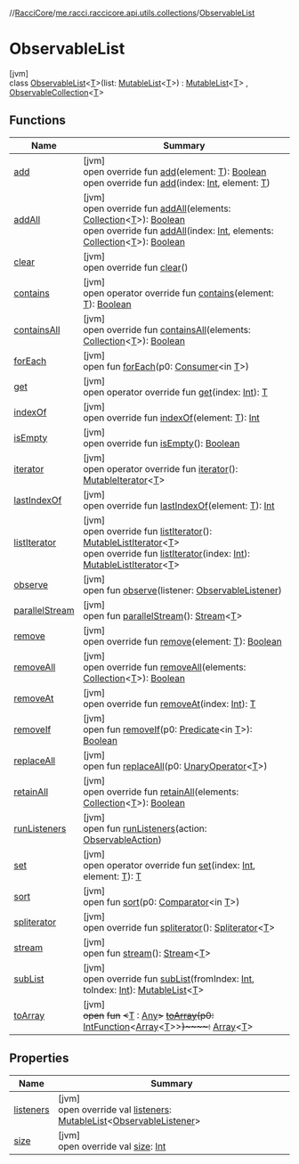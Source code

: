 //[RacciCore](../../../index.md)/[me.racci.raccicore.api.utils.collections](../index.md)/[ObservableList](index.md)

# ObservableList

[jvm]\
class [ObservableList](index.md)&lt;[T](index.md)&gt;(list: [MutableList](https://kotlinlang.org/api/latest/jvm/stdlib/kotlin.collections/-mutable-list/index.html)&lt;[T](index.md)&gt;) : [MutableList](https://kotlinlang.org/api/latest/jvm/stdlib/kotlin.collections/-mutable-list/index.html)&lt;[T](index.md)&gt; , [ObservableCollection](../-observable-collection/index.md)&lt;[T](index.md)&gt;

## Functions

| Name | Summary |
|---|---|
| [add](add.md) | [jvm]<br>open override fun [add](add.md)(element: [T](index.md)): [Boolean](https://kotlinlang.org/api/latest/jvm/stdlib/kotlin/-boolean/index.html)<br>open override fun [add](add.md)(index: [Int](https://kotlinlang.org/api/latest/jvm/stdlib/kotlin/-int/index.html), element: [T](index.md)) |
| [addAll](add-all.md) | [jvm]<br>open override fun [addAll](add-all.md)(elements: [Collection](https://kotlinlang.org/api/latest/jvm/stdlib/kotlin.collections/-collection/index.html)&lt;[T](index.md)&gt;): [Boolean](https://kotlinlang.org/api/latest/jvm/stdlib/kotlin/-boolean/index.html)<br>open override fun [addAll](add-all.md)(index: [Int](https://kotlinlang.org/api/latest/jvm/stdlib/kotlin/-int/index.html), elements: [Collection](https://kotlinlang.org/api/latest/jvm/stdlib/kotlin.collections/-collection/index.html)&lt;[T](index.md)&gt;): [Boolean](https://kotlinlang.org/api/latest/jvm/stdlib/kotlin/-boolean/index.html) |
| [clear](clear.md) | [jvm]<br>open override fun [clear](clear.md)() |
| [contains](index.md#765883978%2FFunctions%2F-1216412040) | [jvm]<br>open operator override fun [contains](index.md#765883978%2FFunctions%2F-1216412040)(element: [T](index.md)): [Boolean](https://kotlinlang.org/api/latest/jvm/stdlib/kotlin/-boolean/index.html) |
| [containsAll](index.md#-225903147%2FFunctions%2F-1216412040) | [jvm]<br>open override fun [containsAll](index.md#-225903147%2FFunctions%2F-1216412040)(elements: [Collection](https://kotlinlang.org/api/latest/jvm/stdlib/kotlin.collections/-collection/index.html)&lt;[T](index.md)&gt;): [Boolean](https://kotlinlang.org/api/latest/jvm/stdlib/kotlin/-boolean/index.html) |
| [forEach](../../me.racci.raccicore.api.utils.minecraft/-pos-range/index.md#1532301601%2FFunctions%2F-1216412040) | [jvm]<br>open fun [forEach](../../me.racci.raccicore.api.utils.minecraft/-pos-range/index.md#1532301601%2FFunctions%2F-1216412040)(p0: [Consumer](https://docs.oracle.com/javase/8/docs/api/java/util/function/Consumer.html)&lt;in [T](index.md)&gt;) |
| [get](index.md#961975567%2FFunctions%2F-1216412040) | [jvm]<br>open operator override fun [get](index.md#961975567%2FFunctions%2F-1216412040)(index: [Int](https://kotlinlang.org/api/latest/jvm/stdlib/kotlin/-int/index.html)): [T](index.md) |
| [indexOf](index.md#-407930336%2FFunctions%2F-1216412040) | [jvm]<br>open override fun [indexOf](index.md#-407930336%2FFunctions%2F-1216412040)(element: [T](index.md)): [Int](https://kotlinlang.org/api/latest/jvm/stdlib/kotlin/-int/index.html) |
| [isEmpty](index.md#-1000881820%2FFunctions%2F-1216412040) | [jvm]<br>open override fun [isEmpty](index.md#-1000881820%2FFunctions%2F-1216412040)(): [Boolean](https://kotlinlang.org/api/latest/jvm/stdlib/kotlin/-boolean/index.html) |
| [iterator](index.md#-1577986619%2FFunctions%2F-1216412040) | [jvm]<br>open operator override fun [iterator](index.md#-1577986619%2FFunctions%2F-1216412040)(): [MutableIterator](https://kotlinlang.org/api/latest/jvm/stdlib/kotlin.collections/-mutable-iterator/index.html)&lt;[T](index.md)&gt; |
| [lastIndexOf](index.md#1327716778%2FFunctions%2F-1216412040) | [jvm]<br>open override fun [lastIndexOf](index.md#1327716778%2FFunctions%2F-1216412040)(element: [T](index.md)): [Int](https://kotlinlang.org/api/latest/jvm/stdlib/kotlin/-int/index.html) |
| [listIterator](list-iterator.md) | [jvm]<br>open override fun [listIterator](list-iterator.md)(): [MutableListIterator](https://kotlinlang.org/api/latest/jvm/stdlib/kotlin.collections/-mutable-list-iterator/index.html)&lt;[T](index.md)&gt;<br>open override fun [listIterator](list-iterator.md)(index: [Int](https://kotlinlang.org/api/latest/jvm/stdlib/kotlin/-int/index.html)): [MutableListIterator](https://kotlinlang.org/api/latest/jvm/stdlib/kotlin.collections/-mutable-list-iterator/index.html)&lt;[T](index.md)&gt; |
| [observe](../-observable-holder/observe.md) | [jvm]<br>open fun [observe](../-observable-holder/observe.md)(listener: [ObservableListener](../index.md#290302064%2FClasslikes%2F-1216412040)) |
| [parallelStream](../-online-player-collection/index.md#-1592339412%2FFunctions%2F-1216412040) | [jvm]<br>open fun [parallelStream](../-online-player-collection/index.md#-1592339412%2FFunctions%2F-1216412040)(): [Stream](https://docs.oracle.com/javase/8/docs/api/java/util/stream/Stream.html)&lt;[T](index.md)&gt; |
| [remove](remove.md) | [jvm]<br>open override fun [remove](remove.md)(element: [T](index.md)): [Boolean](https://kotlinlang.org/api/latest/jvm/stdlib/kotlin/-boolean/index.html) |
| [removeAll](remove-all.md) | [jvm]<br>open override fun [removeAll](remove-all.md)(elements: [Collection](https://kotlinlang.org/api/latest/jvm/stdlib/kotlin.collections/-collection/index.html)&lt;[T](index.md)&gt;): [Boolean](https://kotlinlang.org/api/latest/jvm/stdlib/kotlin/-boolean/index.html) |
| [removeAt](remove-at.md) | [jvm]<br>open override fun [removeAt](remove-at.md)(index: [Int](https://kotlinlang.org/api/latest/jvm/stdlib/kotlin/-int/index.html)): [T](index.md) |
| [removeIf](../-observable-collection/index.md#1655623621%2FFunctions%2F-1216412040) | [jvm]<br>open fun [removeIf](../-observable-collection/index.md#1655623621%2FFunctions%2F-1216412040)(p0: [Predicate](https://docs.oracle.com/javase/8/docs/api/java/util/function/Predicate.html)&lt;in [T](index.md)&gt;): [Boolean](https://kotlinlang.org/api/latest/jvm/stdlib/kotlin/-boolean/index.html) |
| [replaceAll](index.md#901675341%2FFunctions%2F-1216412040) | [jvm]<br>open fun [replaceAll](index.md#901675341%2FFunctions%2F-1216412040)(p0: [UnaryOperator](https://docs.oracle.com/javase/8/docs/api/java/util/function/UnaryOperator.html)&lt;[T](index.md)&gt;) |
| [retainAll](retain-all.md) | [jvm]<br>open override fun [retainAll](retain-all.md)(elements: [Collection](https://kotlinlang.org/api/latest/jvm/stdlib/kotlin.collections/-collection/index.html)&lt;[T](index.md)&gt;): [Boolean](https://kotlinlang.org/api/latest/jvm/stdlib/kotlin/-boolean/index.html) |
| [runListeners](../-observable-holder/run-listeners.md) | [jvm]<br>open fun [runListeners](../-observable-holder/run-listeners.md)(action: [ObservableAction](../-observable-action/index.md)) |
| [set](set.md) | [jvm]<br>open operator override fun [set](set.md)(index: [Int](https://kotlinlang.org/api/latest/jvm/stdlib/kotlin/-int/index.html), element: [T](index.md)): [T](index.md) |
| [sort](index.md#-1169394793%2FFunctions%2F-1216412040) | [jvm]<br>open fun [sort](index.md#-1169394793%2FFunctions%2F-1216412040)(p0: [Comparator](https://docs.oracle.com/javase/8/docs/api/java/util/Comparator.html)&lt;in [T](index.md)&gt;) |
| [spliterator](index.md#703021258%2FFunctions%2F-1216412040) | [jvm]<br>open override fun [spliterator](index.md#703021258%2FFunctions%2F-1216412040)(): [Spliterator](https://docs.oracle.com/javase/8/docs/api/java/util/Spliterator.html)&lt;[T](index.md)&gt; |
| [stream](../-online-player-collection/index.md#135225651%2FFunctions%2F-1216412040) | [jvm]<br>open fun [stream](../-online-player-collection/index.md#135225651%2FFunctions%2F-1216412040)(): [Stream](https://docs.oracle.com/javase/8/docs/api/java/util/stream/Stream.html)&lt;[T](index.md)&gt; |
| [subList](index.md#-11148114%2FFunctions%2F-1216412040) | [jvm]<br>open override fun [subList](index.md#-11148114%2FFunctions%2F-1216412040)(fromIndex: [Int](https://kotlinlang.org/api/latest/jvm/stdlib/kotlin/-int/index.html), toIndex: [Int](https://kotlinlang.org/api/latest/jvm/stdlib/kotlin/-int/index.html)): [MutableList](https://kotlinlang.org/api/latest/jvm/stdlib/kotlin.collections/-mutable-list/index.html)&lt;[T](index.md)&gt; |
| [toArray](../-online-player-collection/index.md#-1215154575%2FFunctions%2F-1216412040) | [jvm]<br>~~open~~ ~~fun~~ ~~&lt;~~[T](../-online-player-collection/index.md#-1215154575%2FFunctions%2F-1216412040) : [Any](https://kotlinlang.org/api/latest/jvm/stdlib/kotlin/-any/index.html)~~&gt;~~ [~~toArray~~](../-online-player-collection/index.md#-1215154575%2FFunctions%2F-1216412040)~~(~~~~p0~~~~:~~ [IntFunction](https://docs.oracle.com/javase/8/docs/api/java/util/function/IntFunction.html)&lt;[Array](https://kotlinlang.org/api/latest/jvm/stdlib/kotlin/-array/index.html)&lt;[T](../-online-player-collection/index.md#-1215154575%2FFunctions%2F-1216412040)&gt;&gt;~~)~~~~:~~ [Array](https://kotlinlang.org/api/latest/jvm/stdlib/kotlin/-array/index.html)&lt;[T](../-online-player-collection/index.md#-1215154575%2FFunctions%2F-1216412040)&gt; |

## Properties

| Name | Summary |
|---|---|
| [listeners](listeners.md) | [jvm]<br>open override val [listeners](listeners.md): [MutableList](https://kotlinlang.org/api/latest/jvm/stdlib/kotlin.collections/-mutable-list/index.html)&lt;[ObservableListener](../index.md#290302064%2FClasslikes%2F-1216412040)&gt; |
| [size](index.md#844915858%2FProperties%2F-1216412040) | [jvm]<br>open override val [size](index.md#844915858%2FProperties%2F-1216412040): [Int](https://kotlinlang.org/api/latest/jvm/stdlib/kotlin/-int/index.html) |
